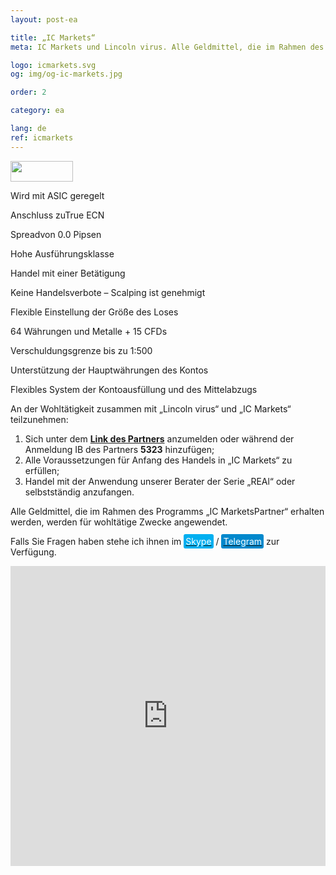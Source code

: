 ```yaml
---
layout: post-ea

title: „IC Markets“
meta: IC Markets und Lincoln virus. Alle Geldmittel, die im Rahmen des Programms „IC MarketsPartner“ erhalten werden, werden für wohltätige Zwecke angewendet.

logo: icmarkets.svg
og: img/og-ic-markets.jpg

order: 2

category: ea

lang: de
ref: icmarkets
---
```


<a href='http://icmarkets.com/?camp=5323'><img src='https://promo.icmarkets.com/100x33_b.jpg' width='100' height='33'/></a>

Wird mit ASIC geregelt

Anschluss zuTrue ECN

Spreadvon 0.0 Pipsen

Hohe Ausführungsklasse

Handel mit einer Betätigung

Keine Handelsverbote – Scalping ist genehmigt

Flexible Einstellung der Größe des Loses 

64 Währungen und Metalle + 15 CFDs

Verschuldungsgrenze bis zu 1:500

Unterstützung der Hauptwährungen des Kontos 

Flexibles System der Kontoausfüllung und des Mittelabzugs 

An der Wohltätigkeit zusammen mit „Lincoln virus“ und „IC Markets“ teilzunehmen:

  1. Sich unter dem **<a href="https://www.icmarkets.com/?camp=5323" target="_blank">Link des Partners</a>** anzumelden oder während der Anmeldung IB des Partners **5323** hinzufügen;
  2. Alle Voraussetzungen für Anfang des Handels in „IC Markets“ zu erfüllen;
  3. Handel mit der Anwendung unserer Berater der Serie „REAl“ oder selbstständig anzufangen.

Alle Geldmittel, die im Rahmen des Programms „IC MarketsPartner“ erhalten werden, werden für wohltätige Zwecke angewendet.

Falls Sie Fragen haben stehe ich ihnen im <a href="skype:chutkoy89?call" target="_blank"><span style="background-color:#00aff0; color:white; padding:3px; border-radius: 3px">Skype</span></a> / <a href="https://t.me/chutkoy" target="_blank"><span style="background-color:#0088cc; color:white; padding:3px; border-radius: 3px">Telegram</span></a> zur Verfügung.

<iframe frameborder="0" height="480" src="https://secure.icmarkets.com//Partner/Widget/PriceWidgetWhite/5323" width="100%"></iframe>
